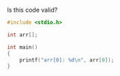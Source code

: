 Is this code valid?

```c
#include <stdio.h>

int arr[];

int main()
{
    printf("arr[0]: %d\n", arr[0]);
}
```
